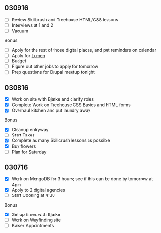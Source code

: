 030916
---

- [ ] Review Skillcrush and Treehouse HTML/CSS lessons
- [ ] Interviews at 1 and 2
- [ ] Vacuum

Bonus:
- [ ] Apply for the rest of those digital places, and put reminders on calendar
- [ ] Apply for [Lumen](http://lumenlearning.com/jobs/technical-support-engineer/#) 
- [ ] Budget
- [ ] Figure out other jobs to apply for tomorrow
- [ ] Prep questions for Drupal meetup tonight

030816
---
- [X] Work on site with Bjarke and clarify roles
- [X] ~~Complete~~ Work on Treehouse CSS Basics and HTML forms
- [X] Overhaul kitchen and put laundry away

Bonus:

- [X] Cleanup entryway
- [ ] Start Taxes
- [X] Complete as many Skillcrush lessons as possible
- [X] Buy flowers
- [ ] Plan for Saturday

030716
---

- [X] Work on MongoDB for 3 hours; see if this can be done by tomorrow at 4pm
- [X] Apply to 2 digital agencies
- [ ] Start Cooking at 4:30

Bonus:

- [X] Set up times with Bjarke
- [ ] Work on Wayfinding site
- [ ] Kaiser Appointments

